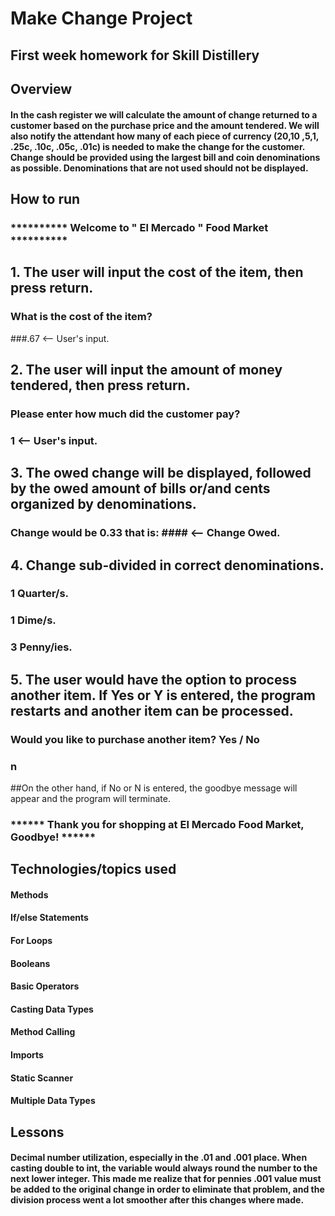 # Make Change Project

## First week homework for Skill Distillery

## Overview
#### In the cash register we will calculate the amount of change returned to a customer based on the purchase price and the amount tendered. We will also notify the attendant how many of each piece of currency ($20 ,$10 ,$5 ,$1, .25c, .10c, .05c, .01c) is needed to make the change for the customer. Change should be provided using the largest bill and coin denominations as possible. Denominations that are not used should not be displayed.

## How to run

### ********** Welcome to " El Mercado " Food  Market **********

## 1. The user will input the cost of the item, then press return.  
### What is the cost of the item?
###.67 <-- User's input.

## 2. The user will input the amount of money tendered, then press return.
### Please enter how much did the customer pay?
### 1 <-- User's input.

## 3. The owed change will be displayed, followed by the owed amount of bills or/and cents organized by denominations.
### Change would be 0.33 that is: #### <-- Change Owed.

## 4. Change sub-divided in correct denominations.
### 1 Quarter/s.
### 1 Dime/s.
### 3 Penny/ies.

## 5. The user would have the option to process another item. If Yes or Y is entered, the program restarts and another item can be processed.
### Would you like to purchase another item? Yes / No
### n

##On the other hand, if No or N is entered, the goodbye message will appear and the program will terminate.
### ****** Thank you for shopping at El Mercado Food Market, Goodbye! ******


## Technologies/topics used
#### Methods
#### If/else Statements
#### For Loops
#### Booleans
#### Basic Operators
#### Casting Data Types
#### Method Calling
#### Imports
#### Static Scanner
#### Multiple Data Types

## Lessons
#### Decimal number utilization, especially in the .01 and .001 place. When casting double to int, the variable would always round the number to the next lower integer. This made me realize that for pennies .001 value must be added to the original change in order to eliminate that problem, and the division process went a lot smoother after this changes where made.
